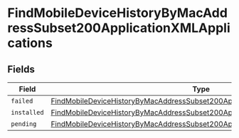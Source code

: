 # FindMobileDeviceHistoryByMacAddressSubset200ApplicationXMLApplications


## Fields

| Field                                                                                                                                                                                           | Type                                                                                                                                                                                            | Required                                                                                                                                                                                        | Description                                                                                                                                                                                     |
| ----------------------------------------------------------------------------------------------------------------------------------------------------------------------------------------------- | ----------------------------------------------------------------------------------------------------------------------------------------------------------------------------------------------- | ----------------------------------------------------------------------------------------------------------------------------------------------------------------------------------------------- | ----------------------------------------------------------------------------------------------------------------------------------------------------------------------------------------------- |
| `failed`                                                                                                                                                                                        | [FindMobileDeviceHistoryByMacAddressSubset200ApplicationXMLApplicationsFailed](../../models/operations/findmobiledevicehistorybymacaddresssubset200applicationxmlapplicationsfailed.md)[]       | :heavy_minus_sign:                                                                                                                                                                              | N/A                                                                                                                                                                                             |
| `installed`                                                                                                                                                                                     | [FindMobileDeviceHistoryByMacAddressSubset200ApplicationXMLApplicationsInstalled](../../models/operations/findmobiledevicehistorybymacaddresssubset200applicationxmlapplicationsinstalled.md)[] | :heavy_minus_sign:                                                                                                                                                                              | N/A                                                                                                                                                                                             |
| `pending`                                                                                                                                                                                       | [FindMobileDeviceHistoryByMacAddressSubset200ApplicationXMLApplicationsPending](../../models/operations/findmobiledevicehistorybymacaddresssubset200applicationxmlapplicationspending.md)[]     | :heavy_minus_sign:                                                                                                                                                                              | N/A                                                                                                                                                                                             |